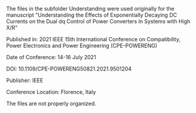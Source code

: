 The files in the subfolder Understanding were used originally for the manuscript "Understanding the Effects of Exponentially Decaying DC Currents on the Dual dq Control of Power Converters in Systems with High X/R"

Published in: 2021 IEEE 15th International Conference on Compatibility, Power Electronics and Power Engineering (CPE-POWERENG)

Date of Conference: 14-16 July 2021

DOI: 10.1109/CPE-POWERENG50821.2021.9501204

Publisher: IEEE

Conference Location: Florence, Italy

The files are not properly organized.